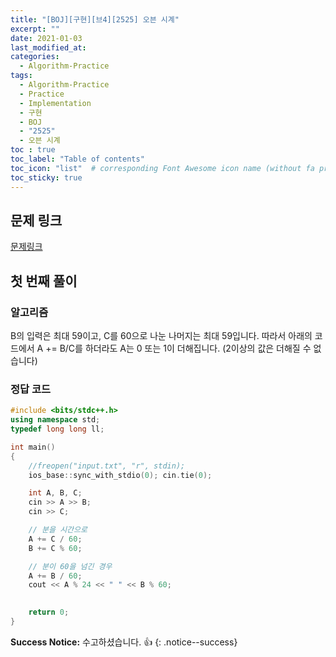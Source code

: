 ```yaml
---
title: "[BOJ][구현][브4][2525] 오븐 시계"
excerpt: ""
date: 2021-01-03
last_modified_at: 
categories:
  - Algorithm-Practice
tags:
  - Algorithm-Practice
  - Practice
  - Implementation
  - 구현
  - BOJ
  - "2525"
  - 오븐 시계
toc : true
toc_label: "Table of contents"
toc_icon: "list"  # corresponding Font Awesome icon name (without fa prefix)
toc_sticky: true
---
```


## 문제 링크

[문제링크](boj.kr/2525)  

## 첫 번째 풀이

### 알고리즘

B의 입력은 최대 59이고, C를 60으로 나눈 나머지는  최대 59입니다. 따라서 아래의 코드에서 A += B/C를 하더라도 A는 0 또는 1이 더해집니다. (2이상의 값은 더해질 수 없습니다)

### 정답 코드

```cpp
#include <bits/stdc++.h>
using namespace std;
typedef long long ll;

int main()
{
	//freopen("input.txt", "r", stdin);
	ios_base::sync_with_stdio(0); cin.tie(0);

	int A, B, C;
	cin >> A >> B;
	cin >> C;

	// 분을 시간으로
	A += C / 60;
	B += C % 60;

	// 분이 60을 넘긴 경우
	A += B / 60;
	cout << A % 24 << " " << B % 60;
	

	return 0;
}
```

**Success Notice:**
수고하셨습니다. :+1:
{: .notice--success}


